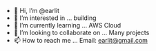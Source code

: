 - 👋 Hi, I’m @earlit
- 👀 I’m interested in ... building 
- 🌱 I’m currently learning ... AWS Cloud
- 💞️ I’m looking to collaborate on ... Many projects
- 📫 How to reach me ... Email: earlit@gmail.com

<!---
earlit/earlit is a ✨ special ✨ repository because its `README.md` (this file) appears on your GitHub profile.
You can click the Preview link to take a look at your changes.
--->

